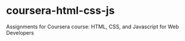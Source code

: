 # coursera-html-css-js
Assignments for Coursera course: HTML, CSS, and Javascript for Web Developers
